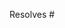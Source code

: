Resolves #

<!--

If you want to add a new runner, please follow the checklist below.

## TODO(add_runner)
- [ ] Add a runner implementation
- [ ] Test to parse history file
- [ ] Test to write to history file
- [ ] Update README.md
- [ ] Update repository description
- [ ] Update the output of `fzf-make --help`
- [ ] Update `CREDITS` if needed
- [ ] Add a test directory to `test_data`

-->
